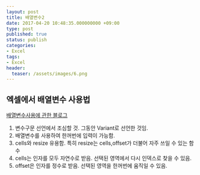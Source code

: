 ```yaml
---
layout: post
title: 배열변수2
date: 2017-04-20 10:48:35.000000000 +09:00
type: post
published: true
status: publish
categories:
- Excel
tags:
- Excel
header:
  teaser: /assets/images/6.png
---
```

## 엑셀에서 배열변수 사용법
<p><a href="http://link2me.tistory.com/561" target="_blank">배열변수사용에 관한 블로그</a></p>
<p><script src="https://gist.github.com/nck2/198a6bb070bc8b0a831af5a5bca0ecd6.js"></script></p>
<ol>
<li>변수구문 선언에서 조심할 것. 그동안 Variant로 선언한 것임.</li>
<li>배열변수를 사용하여 한꺼번에 입력이 가능함.</li>
<li>cells와 resize 유용함. 특히 resize는 cells,offset가 더불어 자주 쓰일 수 있는 함수</li>
<li>cells는 인자를 모두 자연수로 받음. 선택된 영역에서 다시 인덱스로 찾을 수 있음.</li>
<li>offset은 인자를 정수로 받음. 선택된 영역을 한꺼번에 움직일 수 있음.</li>
</ol>
